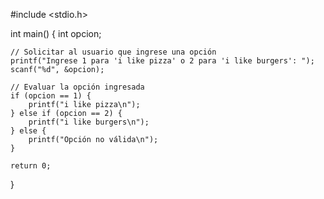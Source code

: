 #include <stdio.h>

int main() {
    int opcion;

    // Solicitar al usuario que ingrese una opción
    printf("Ingrese 1 para 'i like pizza' o 2 para 'i like burgers': ");
    scanf("%d", &opcion);

    // Evaluar la opción ingresada
    if (opcion == 1) {
        printf("i like pizza\n");
    } else if (opcion == 2) {
        printf("i like burgers\n");
    } else {
        printf("Opción no válida\n");
    }

    return 0;
}
